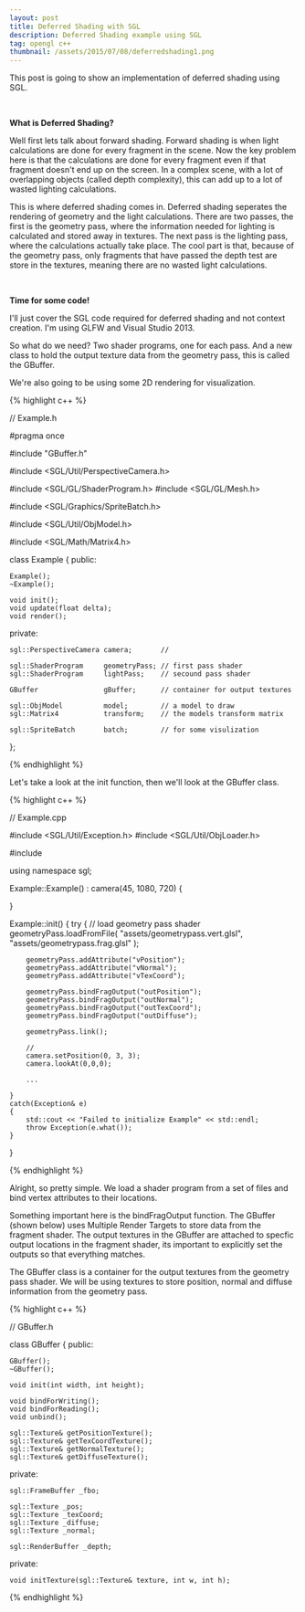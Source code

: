 ```yaml
---
layout: post
title: Deferred Shading with SGL
description: Deferred Shading example using SGL
tag: opengl c++
thumbnail: /assets/2015/07/08/deferredshading1.png
---
```


This post is going to show an implementation of deferred shading using SGL.

<br>

**What is Deferred Shading?**

Well first lets talk about forward shading. Forward shading is when light calculations are done for every fragment in the scene. Now the key problem here is that the calculations are done for every fragment even if that fragment doesn't end up on the screen. In a complex scene, with a lot of overlapping objects (called depth complexity), this can add up to a lot of wasted lighting calculations.

This is where deferred shading comes in. Deferred shading seperates the rendering of geometry and the light calculations. There are two passes, the first is the geometry pass, where the information needed for lighting is calculated and stored away in textures. The next pass is the lighting pass, where the calculations actually take place. The cool part is that, because of the geometry pass, only fragments that have passed the depth test are store in the textures, meaning there are no wasted light calculations.

<br>

**Time for some code!**

I'll just cover the SGL code required for deferred shading and not context creation. I'm using GLFW and Visual Studio 2013.

So what do we need? Two shader programs, one for each pass. And a new class to hold the output texture data from the geometry pass, this is called the GBuffer.

We're also going to be using some 2D rendering for visualization.

{% highlight c++ %}

// Example.h

#pragma once

#include "GBuffer.h"

#include <SGL/Util/PerspectiveCamera.h>

#include <SGL/GL/ShaderProgram.h>
#include <SGL/GL/Mesh.h>

#include <SGL/Graphics/SpriteBatch.h>

#include <SGL/Util/ObjModel.h>

#include <SGL/Math/Matrix4.h>

class Example
{
public:

	Example();
	~Example();

	void init();
	void update(float delta);
	void render();

private:

	sgl::PerspectiveCamera camera;       //

	sgl::ShaderProgram     geometryPass; // first pass shader
	sgl::ShaderProgram     lightPass;    // secound pass shader

	GBuffer                gBuffer;      // container for output textures

	sgl::ObjModel          model;        // a model to draw
	sgl::Matrix4           transform;    // the models transform matrix

	sgl::SpriteBatch       batch;        // for some visulization

};

{% endhighlight %}

Let's take a look at the init function, then we'll look at the GBuffer class.

{% highlight c++ %}

// Example.cpp

#include <SGL/Util/Exception.h>
#include <SGL/Util/ObjLoader.h>

#include <iostream>

using namespace sgl;

Example::Example() : camera(45, 1080, 720)
{

}

Example::init()
{
	try
	{
		// load geometry pass shader
		geometryPass.loadFromFile(
			"assets/geometrypass.vert.glsl",
			"assets/geometrypass.frag.glsl"
		);

		geometryPass.addAttribute("vPosition");
		geometryPass.addAttribute("vNormal");
		geometryPass.addAttribute("vTexCoord");
		
		geometryPass.bindFragOutput("outPosition");
		geometryPass.bindFragOutput("outNormal");
		geometryPass.bindFragOutput("outTexCoord");
		geometryPass.bindFragOutput("outDiffuse");

		geometryPass.link();

		//
		camera.setPosition(0, 3, 3);
		camera.lookAt(0,0,0);

		...

	}
	catch(Exception& e)
	{
		std::cout << "Failed to initialize Example" << std::endl;
		throw Exception(e.what());
	}
}

{% endhighlight %}

Alright, so pretty simple. We load a shader program from a set of files and bind vertex attributes to their locations.

Something important here is the bindFragOutput function. The GBuffer (shown below) uses Multiple Render Targets to store data from the fragment shader. The output textures in the GBuffer are attached to specfic output locations in the fragment shader, its important to explicitly set the outputs so that everything matches.



The GBuffer class is a container for the output textures from the geometry pass shader. We will be using textures to store position, normal and diffuse information from the geometry pass.

{% highlight c++ %}

// GBuffer.h

class GBuffer
{
public:

	GBuffer();
	~GBuffer();

	void init(int width, int height);

	void bindForWriting();
	void bindForReading();
	void unbind();

	sgl::Texture& getPositionTexture();
	sgl::Texture& getTexCoordTexture();
	sgl::Texture& getNormalTexture();
	sgl::Texture& getDiffuseTexture();

private:

	sgl::FrameBuffer _fbo;

	sgl::Texture _pos;
	sgl::Texture _texCoord;
	sgl::Texture _diffuse;
	sgl::Texture _normal;

	sgl::RenderBuffer _depth;

private:

	void initTexture(sgl::Texture& texture, int w, int h);

{% endhighlight %}  

